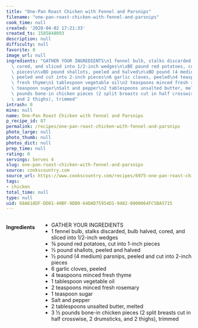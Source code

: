 ```yaml
---
title: "One-Pan Roast Chicken with Fennel and Parsnips"
filename: "one-pan-roast-chicken-with-fennel-and-parsnips"
cook_time: null
created: '2020-04-02 17:21:33'
created_ts: 1585848093
description: null
difficulty: null
favorite: 0
image_url: null
ingredients: "GATHER YOUR INGREDIENTS\n1 fennel bulb, stalks discarded, bulb halved,\
  \ cored, and sliced into 1/2-inch wedges\n\xBE pound red potatoes, cut into 1-inch\
  \ pieces\n\xBD pound shallots, peeled and halved\n\xBD pound (4 medium) parsnips,\
  \ peeled and cut into 2-inch pieces\n6 garlic cloves, peeled\n4 teaspoons minced\
  \ fresh thyme\n1 tablespoon vegetable oil\n2 teaspoons minced fresh rosemary\n1\
  \ teaspoon sugar\nSalt and pepper\n2 tablespoons unsalted butter, melted\n3 \xBD\
  \ pounds bone-in chicken pieces (2 split breasts cut in half crosswise, 2 drumsticks,\
  \ and 2 thighs), trimmed"
intrash: 0
mine: null
name: One-Pan Roast Chicken with Fennel and Parsnips
p_recipe_id: 87
permalink: /recipes/one-pan-roast-chicken-with-fennel-and-parsnips
photo_large: null
photo_thumb: null
photos_dict: null
prep_time: null
rating: 0
servings: Serves 4
slug: one-pan-roast-chicken-with-fennel-and-parsnips
source: cookscountry.com
source_url: https://www.cookscountry.com/recipes/6975-one-pan-roast-chicken-with-fennel-and-parsnips?extcode=MCSKM10L0&ref=new_search_experience_32
tags:
- chicken
total_time: null
type: null
uid: 68A618DF-DD01-40BF-9DB9-64DAD75954D1-9482-0000064FC5BA5715
---
```

<div class="large-8 medium-7 columns" id="writeup">	</div><!-- #writeup -->
</div><!-- #row-one -->
<div class="row" id="row-two">	<div class="medium-4 small-5 columns" id="ingredients"><h4>Ingredients</h4><div class="box box-ingredients content"><ul>
<li>GATHER YOUR INGREDIENTS</li>
<li>1 fennel bulb, stalks discarded, bulb halved, cored, and sliced into 1/2-inch wedges</li>
<li>¾ pound red potatoes, cut into 1-inch pieces</li>
<li>½ pound shallots, peeled and halved</li>
<li>½ pound (4 medium) parsnips, peeled and cut into 2-inch pieces</li>
<li>6 garlic cloves, peeled</li>
<li>4 teaspoons minced fresh thyme</li>
<li>1 tablespoon vegetable oil</li>
<li>2 teaspoons minced fresh rosemary</li>
<li>1 teaspoon sugar</li>
<li>Salt and pepper</li>
<li>2 tablespoons unsalted butter, melted</li>
<li>3 ½ pounds bone-in chicken pieces (2 split breasts cut in half crosswise, 2 drumsticks, and 2 thighs), trimmed</li>
</ul>
</div>	</div>	<div class="medium-6 small-7 columns" id="directions">	</div>